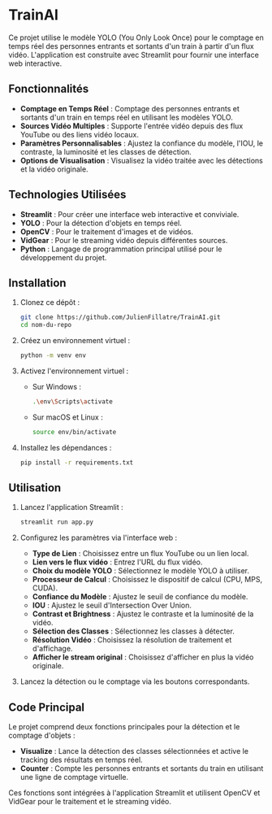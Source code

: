 # TrainAI

Ce projet utilise le modèle YOLO (You Only Look Once) pour le comptage en temps réel des personnes entrants et sortants d'un train à partir d'un flux vidéo. L'application est construite avec Streamlit pour fournir une interface web interactive.


## Fonctionnalités

- **Comptage en Temps Réel** : Comptage des personnes entrants et sortants d'un train en temps réel en utilisant les modèles YOLO.
- **Sources Vidéo Multiples** : Supporte l'entrée vidéo depuis des flux YouTube ou des liens vidéo locaux.
- **Paramètres Personnalisables** : Ajustez la confiance du modèle, l'IOU, le contraste, la luminosité et les classes de détection.
- **Options de Visualisation** : Visualisez la vidéo traitée avec les détections et la vidéo originale.

## Technologies Utilisées

- **Streamlit** : Pour créer une interface web interactive et conviviale.
- **YOLO** : Pour la détection d'objets en temps réel.
- **OpenCV** : Pour le traitement d'images et de vidéos.
- **VidGear** : Pour le streaming vidéo depuis différentes sources.
- **Python** : Langage de programmation principal utilisé pour le développement du projet.

## Installation

1. Clonez ce dépôt :
    ```bash
    git clone https://github.com/JulienFillatre/TrainAI.git
    cd nom-du-repo
    ```

2. Créez un environnement virtuel :
    ```bash
    python -m venv env
    ```

3. Activez l'environnement virtuel :
    - Sur Windows :
      ```bash
      .\env\Scripts\activate
      ```
    - Sur macOS et Linux :
      ```bash
      source env/bin/activate
      ```

4. Installez les dépendances :
    ```bash
    pip install -r requirements.txt
    ```

## Utilisation

1. Lancez l'application Streamlit :
    ```bash
    streamlit run app.py
    ```

2. Configurez les paramètres via l'interface web :
    - **Type de Lien** : Choisissez entre un flux YouTube ou un lien local.
    - **Lien vers le flux vidéo** : Entrez l'URL du flux vidéo.
    - **Choix du modèle YOLO** : Sélectionnez le modèle YOLO à utiliser.
    - **Processeur de Calcul** : Choisissez le dispositif de calcul (CPU, MPS, CUDA).
    - **Confiance du Modèle** : Ajustez le seuil de confiance du modèle.
    - **IOU** : Ajustez le seuil d'Intersection Over Union.
    - **Contrast et Brightness** : Ajustez le contraste et la luminosité de la vidéo.
    - **Sélection des Classes** : Sélectionnez les classes à détecter.
    - **Résolution Vidéo** : Choisissez la résolution de traitement et d'affichage.
    - **Afficher le stream original** : Choisissez d'afficher en plus la vidéo originale.

3. Lancez la détection ou le comptage via les boutons correspondants.

## Code Principal

Le projet comprend deux fonctions principales pour la détection et le comptage d'objets :

- **Visualize** : Lance la détection des classes sélectionnées et active le tracking des résultats en temps réel.
- **Counter** : Compte les personnes entrants et sortants du train en utilisant une ligne de comptage virtuelle.

Ces fonctions sont intégrées à l'application Streamlit et utilisent OpenCV et VidGear pour le traitement et le streaming vidéo.
